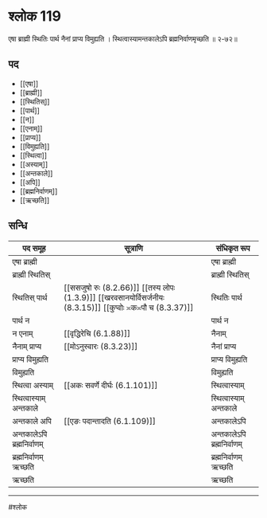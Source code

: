# श्लोक 119

एषा ब्राह्मी स्थितिः पार्थ नैनां प्राप्य विमुह्यति ।
स्थित्वास्यामन्तकालेऽपि ब्रह्मनिर्वाणमृच्छति ॥ २-७२॥


## पद 

- [[एषा]]
- [[ब्राह्मी]]
- [[स्थितिस्]]
- [[पार्थ]]
- [[न]]
- [[एनाम्]]
- [[प्राप्य]]
- [[विमुह्यति]]
- [[स्थित्वा]]
- [[अस्याम्]]
- [[अन्तकाले]]
- [[अपि]]
- [[ब्रह्मनिर्वाणम्]]
- [[ऋच्छति]]

## सन्धि

| पद समूह | सूत्राणि | संधिकृत रूप |
| ----- | ----- | ----- |
| एषा ब्राह्मी |  | एषा ब्राह्मी |
| ब्राह्मी स्थितिस् |  | ब्राह्मी स्थितिस् |
| स्थितिस् पार्थ |  [[ससजुषो रुः (8.2.66)]] [[तस्य लोपः (1.3.9)]] [[खरवसानयोर्विसर्जनीयः (8.3.15)]] [[कुप्वोः ≍क≍पौ च (8.3.37)]] | स्थितिः पार्थ |
| पार्थ न |  | पार्थ न |
| न एनाम् |  [[वृद्धिरेचि (6.1.88)]] | नैनाम् |
| नैनाम् प्राप्य |  [[मोऽनुस्वारः (8.3.23)]] | नैनां प्राप्य |
| प्राप्य विमुह्यति |  | प्राप्य विमुह्यति |
| विमुह्यति |  | विमुह्यति |
| स्थित्वा अस्याम् |  [[अकः सवर्णे दीर्घः (6.1.101)]] | स्थित्वास्याम् |
| स्थित्वास्याम् अन्तकाले |  | स्थित्वास्याम् अन्तकाले |
| अन्तकाले अपि |  [[एङः पदान्तादति (6.1.109)]] | अन्तकालेऽपि |
| अन्तकालेऽपि ब्रह्मनिर्वाणम् |  | अन्तकालेऽपि ब्रह्मनिर्वाणम् |
| ब्रह्मनिर्वाणम् ऋच्छति |  | ब्रह्मनिर्वाणम् ऋच्छति |
| ऋच्छति |  | ऋच्छति |


---

#श्लोक